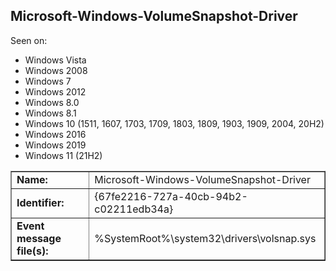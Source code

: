 ## Microsoft-Windows-VolumeSnapshot-Driver

Seen on:
* Windows Vista
* Windows 2008
* Windows 7
* Windows 2012
* Windows 8.0
* Windows 8.1
* Windows 10 (1511, 1607, 1703, 1709, 1803, 1809, 1903, 1909, 2004, 20H2)
* Windows 2016
* Windows 2019
* Windows 11 (21H2)

<table border="1" class="docutils">
  <tbody>
    <tr>
      <td><b>Name:</b></td>
      <td>Microsoft-Windows-VolumeSnapshot-Driver</td>
    </tr>
    <tr>
      <td><b>Identifier:</b></td>
      <td>{67fe2216-727a-40cb-94b2-c02211edb34a}</td>
    </tr>
    <tr>
      <td><b>Event message file(s):</b></td>
      <td>%SystemRoot%\system32\drivers\volsnap.sys</td>
    </tr>
  </tbody>
</table>

&nbsp;

